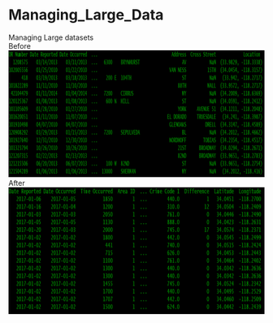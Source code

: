 # Managing_Large_Data
Managing  Large datasets  
Before
<img src="Before.PNG" width="1000" height="250">
After
<img src="After.PNG" width="1000" height="250">



